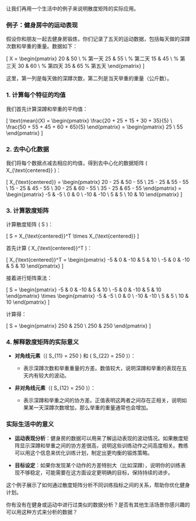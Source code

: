 让我们再用一个生活中的例子来说明散度矩阵的实际应用。

### 例子：健身房中的运动表现

假设你和朋友一起去健身房锻炼，你们记录了五天的运动数据，包括每天做的深蹲次数和举重的重量。数据如下：

\[
X = \begin{pmatrix}
20 & 50 \\  % 第一天
25 & 55 \\  % 第二天
15 & 45 \\  % 第三天
30 & 60 \\  % 第四天
35 & 65     % 第五天
\end{pmatrix}
\]

这里，第一列是每天做的深蹲次数，第二列是当天举重的重量（公斤数）。

### 1. **计算每个特征的均值**

我们首先计算深蹲和举重的平均值：

\[
\text{mean}(X) = \begin{pmatrix}
\frac{20 + 25 + 15 + 30 + 35}{5} \\
\frac{50 + 55 + 45 + 60 + 65}{5}
\end{pmatrix} = \begin{pmatrix}
25 \\
55
\end{pmatrix}
\]

### 2. **去中心化数据**

我们将每个数据点减去相应的均值，得到去中心化的数据矩阵 \( X_{\text{centered}} \)：

\[
X_{\text{centered}} = \begin{pmatrix}
20 - 25 & 50 - 55 \\
25 - 25 & 55 - 55 \\
15 - 25 & 45 - 55 \\
30 - 25 & 60 - 55 \\
35 - 25 & 65 - 55
\end{pmatrix} = \begin{pmatrix}
-5 & -5 \\
0 & 0 \\
-10 & -10 \\
5 & 5 \\
10 & 10
\end{pmatrix}
\]

### 3. **计算散度矩阵**

计算散度矩阵 \( S \)：

\[
S = X_{\text{centered}}^T \times X_{\text{centered}}
\]

首先计算 \( X_{\text{centered}}^T \)：

\[
X_{\text{centered}}^T = \begin{pmatrix}
-5 & 0 & -10 & 5 & 10 \\
-5 & 0 & -10 & 5 & 10
\end{pmatrix}
\]

接着进行矩阵乘法：

\[
S = \begin{pmatrix}
-5 & 0 & -10 & 5 & 10 \\
-5 & 0 & -10 & 5 & 10
\end{pmatrix} \times \begin{pmatrix}
-5 & -5 \\
0 & 0 \\
-10 & -10 \\
5 & 5 \\
10 & 10
\end{pmatrix}
\]

计算得：

\[
S = \begin{pmatrix}
250 & 250 \\
250 & 250
\end{pmatrix}
\]

### 4. **解释散度矩阵的实际意义**

- **对角线元素**（\( S_{11} = 250 \) 和 \( S_{22} = 250 \)）：
  - 表示深蹲次数和举重重量的方差。数值较大，说明深蹲和举重的表现在五天内有较大的波动。

- **非对角线元素**（\( S_{12} = 250 \)）：
  - 表示深蹲和举重之间的协方差。正值表明这两者之间存在正相关，说明如果某一天深蹲次数增加，那么举重的重量通常也会增加。

### 实际生活中的意义

- **运动表现分析**：健身房的数据可以用来了解运动表现的波动情况。如果散度矩阵显示深蹲和举重之间的协方差很高，说明这些训练动作之间高度相关。教练可以用这个信息来优化训练计划，制定出更均衡的锻炼策略。

- **目标设定**：如果你发现某个动作的方差特别大（比如深蹲），说明你的训练表现不够稳定，可能需要在这方面设定更明确的目标，保持持续的进步。

这个例子展示了如何通过散度矩阵分析不同训练指标之间的关系，帮助你优化健身计划。

你有没有在健身或运动中进行过类似的数据分析？是否有其他生活场景你感兴趣的可以用这种方式来分析的数据？
